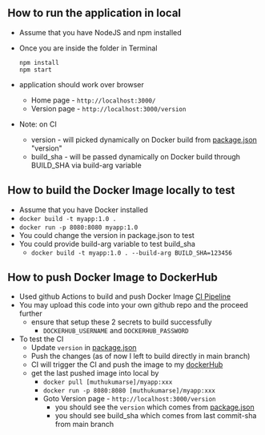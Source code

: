 ## How to run the application in local
- Assume that you have NodeJS and npm installed
- Once you are inside the folder in Terminal
  ```
  npm install
  npm start
  ```
- application should work over browser 
  - Home page - `http://localhost:3000/`
  - Version page - `http://localhost:3000/version`

- Note: on CI
  - version - will picked dynamically on Docker build from [package.json](./package.json) "version" 
  - build_sha - will be passed dynamically on Docker build through BUILD_SHA via build-arg variable

## How to build the Docker Image locally to test
- Assume that you have Docker installed
- `docker build -t myapp:1.0 .`
- `docker run -p 8080:8080 myapp:1.0`
- You could change the version in package.json to test 
- You could provide build-arg variable to test build_sha
  - `docker build -t myapp:1.0 . --build-arg BUILD_SHA=123456`

## How to push Docker Image to DockerHub
- Used github Actions to build and push Docker Image [CI Pipeline](./.github/workflows/docker-image.yml)
- You may upload this code into your own github repo and the proceed further
  - ensure that setup these 2 secrets to build successfully
    - `DOCKERHUB_USERNAME` and `DOCKERHUB_PASSWORD`
- To test the CI
  - Update `version` in [package.json](./package.json)
  - Push the changes (as of now I left to build directly in main branch)
  - CI will trigger the CI and push the image to my [dockerHub](https://hub.docker.com/repository/docker/[muthukumarse]/myapp/general) 
  - get the last pushed image into local by
    - `docker pull [muthukumarse]/myapp:xxx`
    - `docker run -p 8080:8080 [muthukumarse]/myapp:xxx`
    - Goto Version page - `http://localhost:3000/version`
      - you should see the `version` which comes from [package.json](./package.json)
      - you should see build_sha which comes from last commit-sha from main branch


